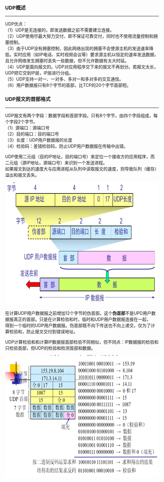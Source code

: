 ### UDP概述

----------
UDP优点：  
（1）UDP是无连接的，即发送数据之前不需要建立连接。  
（2）UDP使用尽最大努力交付、即不保证可靠交付，同时也不使用流量控制和拥塞控制。  
（3）由于UDP没有拥塞控制，因此网络出现的拥塞不会使源主机的发送速率降低。实时应用（如IP电话、实时视频会议等）要求源主机以恒定的速率发送数据，  
且允许网络发生拥塞时丢失一些数据，但不允许数据有太大时延。  
（4）UDP是面向报文的。UDP对应用程序交下来的报文不再划分。若报文太长，UDP把它交到IP层，IP层进行分组。  
（5）UDP支持一对一、一对多、多对一和多对多的交互通信。  
（6）用户数据报只有8个字节的首部，比TCP的20个字节首部短。  

### UDP报文的首部格式 

--------------------
UDP报文有两个字段：数据字段和首部字段。只有8个字节，由四个字段组成，每个字段2个字节。  
（1）源端口：源端口号  
（2）目的端口：目的端口号  
（3）长度：UDP用户数据报的长度  
（4）检验码：差错检验码，防止UDP用户数据报在传输中出错。  

UDP使用二元组（目的IP地址，目的端口号）来定位一个接收方的应用程序，而二元组（源IP地址，源端口号）来识别一个发送进程。  
如果报文到达的速度大与应用进程从队列中读取报文的速度，则导致队列（缓存）溢出和报文丢失。  

<img src="./imgs/UDP用户数据报的首部和伪首部.png" width="800" height="400"  alt="UDP用户数据报的首部和伪首部" >

在计算UDP用户数据报之前增加12个字节的伪首部。这个**伪首部**不是UPD用户数据报真正的首部。只是在计算检验和时，临时和UDP用户数据报连接在一起，  
得到一个临时的UDP用户数据报。伪首部既不向下传送也不向上递交，仅为了计算检验和，防止报文交付到错误地址。  

UDP计算检验和和计算IP数据报首部检验不同相似，但不同点：IP数据报的检验和只检验首部，但UDP的检验和检测首部和数据。  

<img src="./imgs/计算 UDP 检验和的例子.png" width="800" height="400"  alt="计算 UDP 检验和的例子" >

